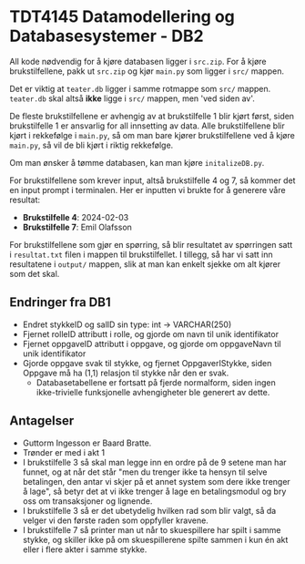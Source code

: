# TDT4145 Datamodellering og Databasesystemer - DB2

All kode nødvendig for å kjøre databasen ligger i `src.zip`. For å kjøre brukstilfellene, pakk ut `src.zip` og kjør `main.py` som ligger i `src/` mappen.

Det er viktig at `teater.db` ligger i samme rotmappe som `src/` mappen. `teater.db` skal altså **ikke** ligge i `src/` mappen, men 'ved siden av'.

De fleste brukstilfellene er avhengig av at brukstilfelle 1 blir kjørt først, siden brukstilfelle 1 er ansvarlig for all innsetting av data. Alle brukstilfellene blir kjørt i rekkefølge i `main.py`, så om man bare kjører brukstilfellene ved å kjøre `main.py`, så vil de bli kjørt i riktig rekkefølge.

Om man ønsker å tømme databasen, kan man kjøre `initalizeDB.py`.

For brukstilfellene som krever input, altså brukstilfelle 4 og 7, så kommer det en input prompt i terminalen. Her er inputten vi brukte for å generere våre resultat:

- **Brukstilfelle 4**: 2024-02-03
- **Brukstilfelle 7**: Emil Olafsson

For brukstilfellene som gjør en spørring, så blir resultatet av spørringen satt i `resultat.txt` filen i mappen til brukstilfellet. I tillegg, så har vi satt inn resultatene i `output/` mappen, slik at man kan enkelt sjekke om alt kjører som det skal.

## Endringer fra DB1

- Endret stykkeID og salID sin type: int -> VARCHAR(250)
- Fjernet rolleID attributt i rolle, og gjorde om navn til unik identifikator
- Fjernet oppgaveID attributt i oppgave, og gjorde om oppgaveNavn til unik identifikator
- Gjorde oppgave svak til stykke, og fjernet OppgaverIStykke, siden Oppgave må ha (1,1) relasjon til stykke når den er svak.
  - Databasetabellene er fortsatt på fjerde normalform, siden ingen ikke-trivielle funksjonelle avhengigheter ble generert av dette.

## Antagelser

- Guttorm Ingesson er Baard Bratte.
- Trønder er med i akt 1
- I brukstilfelle 3 så skal man legge inn en ordre på de 9 setene man har funnet, og at når det står "men du trenger ikke ta hensyn til selve betalingen, den antar vi skjer på et annet system som dere ikke trenger å lage", så betyr det at vi ikke trenger å lage en betalingsmodul og bry oss om transaksjoner og lignende.
- I brukstilfelle 3 så er det ubetydelig hvilken rad som blir valgt, så da velger vi den første raden som oppfyller kravene.
- I brukstilfelle 7 så printer man ut når to skuespillere har spilt i samme stykke, og skiller ikke på om skuespillerene spilte sammen i kun én akt eller i flere akter i samme stykke.

